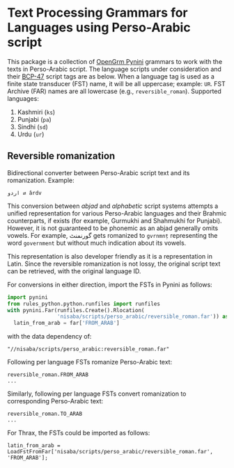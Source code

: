 # Text Processing Grammars for Languages using Perso-Arabic script

This package is a collection of
[OpenGrm Pynini](http://www.opengrm.org/twiki/bin/view/GRM/Pynini) grammars to
work with the texts in Perso-Arabic script. The language scripts under
consideration and their [BCP-47](https://tools.ietf.org/rfc/bcp/bcp47.txt)
script tags are as below. When a language tag is used as a finite state
transducer (FST) name, it will be all uppercase; example: `UR`. FST Archive
(FAR) names are all lowercase (e.g., `reversible_roman`). Supported languages:

1.  Kashmiri (`ks`)
1.  Punjabi (`pa`)
1.  Sindhi (`sd`)
1.  Urdu (`ur`)

## Reversible romanization

Bidirectional converter between Perso-Arabic script text and its romanization.
Example:

```
اردو ⇄ ârdv
```

This conversion between *abjad* and *alphabetic* script systems attempts a
unified representation for various Perso-Arabic languages and their Brahmic
counterparts, if exists (for example, Gurmukhi and Shahmukhi for Punjabi).
However, it is not guaranteed to be phonemic as an abjad generally omits vowels.
For example, گورنمنٹ gets romanized to `gvrnmnṭ` representing the word
`government` but without much indication about its vowels.

This representation is also developer friendly as it is a representation in
Latin. Since the reversible romanization is not lossy, the original script text
can be retrieved, with the original language ID.

For conversions in either direction, import the FSTs in Pynini as follows:

```python
import pynini
from rules_python.python.runfiles import runfiles
with pynini.Far(runfiles.Create().Rlocation(
                'nisaba/scripts/perso_arabic/reversible_roman.far')) as far:
  latin_from_arab = far['FROM_ARAB']
```

with the data dependency of:

```
"//nisaba/scripts/perso_arabic:reversible_roman.far"
```

Following per language FSTs romanize Perso-Arabic text:

```
reversible_roman.FROM_ARAB
...
```

Similarly, following per language FSTs convert romanization to corresponding
Perso-Arabic text:

```
reversible_roman.TO_ARAB
...
```

For Thrax, the FSTs could be imported as follows:

```
latin_from_arab = LoadFstFromFar['nisaba/scripts/perso_arabic/reversible_roman.far', 'FROM_ARAB'];
```
